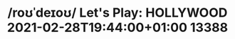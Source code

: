 ---
ee_id_thing:
site:
type:
inv_num: 2021-004
add_credit:
url: 2021-004
title: "/roʊˈdeɪoʊ/ Let's Play: HOLLYWOOD 2021-02-28T19:44:00+01:00 13388"
year: '2021'
display_year: '2021'
medium: 'Single-channel video of /roʊˈdeɪoʊ/ Let''s Play: HOLLYWOOD recorded on February
  28, 2021.'
dims: Variable
pitch: 'Screen recording of /roʊˈdeɪoʊ/ Let''s Play: HOLLYWOOD in action. '
ps:
live_url: https://rodeo.computer/
youtube:
related_code:
imgs: rodeo-2021-004-web-ih--0B2j.jpg,rodeo-2021-004-web-ih--PIZX.jpg,rodeo-2021-004-web-ih--txLI.jpg
subheading:
download:
commission:
related:
layout: things-i-made
---